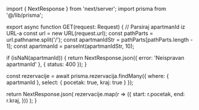 import { NextResponse } from 'next/server';
import prisma from '@/lib/prisma';

export async function GET(request: Request) {
  // Parsiraj apartmanId iz URL-a
  const url = new URL(request.url);
  const pathParts = url.pathname.split('/');
  const apartmanIdStr = pathParts[pathParts.length - 1];
  const apartmanId = parseInt(apartmanIdStr, 10);

  if (isNaN(apartmanId)) {
    return NextResponse.json({ error: 'Neispravan apartmanId' }, { status: 400 });
  }

  const rezervacije = await prisma.rezervacija.findMany({
    where: { apartmanId },
    select: { pocetak: true, kraj: true }
  });

  return NextResponse.json(
    rezervacije.map(r => ({
      start: r.pocetak,
      end: r.kraj,
    }))
  );
}

